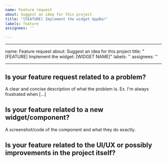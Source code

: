 ```yaml
---
name: Feature request
about: Suggest an idea for this project
title: "[FEATURE] Implement the widget AppBar"
labels: feature
assignees: ''

---
```


---
name: Feature request
about: Suggest an idea for this project
title: "[FEATURE] Implement the widget: [WIDGET NAME]"
labels: ''
assignees: ''

---

## Is your feature request related to a problem?
A clear and concise description of what the problem is. Ex. I'm always frustrated when [...]

## Is your feature related to a new widget/component? 
A screenshot/code of the component and what they do exactly.

## Is your feature related to the UI/UX or possibly improvements in the project itself?

